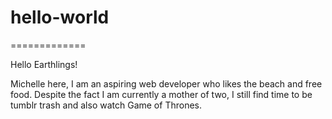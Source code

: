 # hello-world
=============

Hello Earthlings!

Michelle here, I am an aspiring web developer who likes the beach and free food.
Despite the fact I am currently a mother of two, I still find time to be tumblr trash and also watch Game of Thrones.

